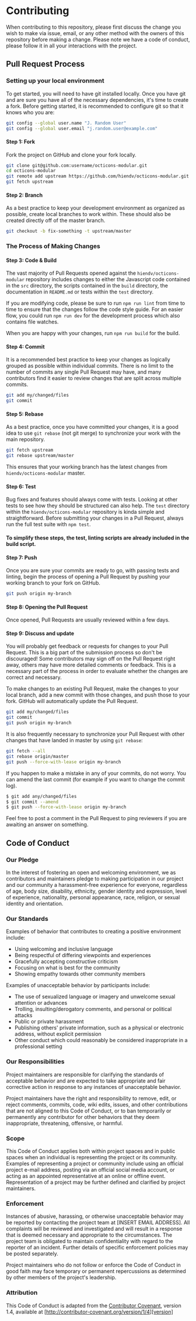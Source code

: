 # Contributing
When contributing to this repository, please first discuss the change you wish to make via issue, email, or any other method with the owners of this repository before making a change.
Please note we have a code of conduct, please follow it in all your interactions with the project.

## Pull Request Process
### Setting up your local environment
To get started, you will need to have git installed locally. Once you have git and are sure you have all of the necessary dependencies, it's time to create a fork.
Before getting started, it is recommended to configure git so that it knows who you are:
```bash
git config --global user.name "J. Random User"
git config --global user.email "j.random.user@example.com"
```

#### Step 1: Fork
Fork the project on GitHub and clone your fork locally.
```bash
git clone git@github.com:username/octicons-modular.git
cd octicons-modular
git remote add upstream https://github.com/hiendv/octicons-modular.git
git fetch upstream
```

#### Step 2: Branch
As a best practice to keep your development environment as organized as possible, create local branches to work within. These should also be created directly off of the master branch.
```bash
git checkout -b fix-something -t upstream/master
```

### The Process of Making Changes
#### Step 3: Code & Build
The vast majority of Pull Requests opened against the `hiendv/octicons-modular` repository includes changes to either the Javascript code contained in the `src` directory, the scripts contained in the `build` directory, the documentation in `README.md` or tests within the `test` directory.

If you are modifying code, please be sure to run `npm run lint` from time to time to ensure that the changes follow the code style guide. For an easier flow, you could run `npm run dev` for the development process which also contains file watches.

When you are happy with your changes, run `npm run build` for the build.

#### Step 4: Commit
It is a recommended best practice to keep your changes as logically grouped as possible within individual commits. There is no limit to the number of commits any single Pull Request may have, and many contributors find it easier to review changes that are split across multiple commits.
```bash
git add my/changed/files
git commit
```

#### Step 5: Rebase
As a best practice, once you have committed your changes, it is a good idea to use `git rebase` (not git merge) to synchronize your work with the main repository.
```bash
git fetch upstream
git rebase upstream/master
```
This ensures that your working branch has the latest changes from `hiendv/octicons-modular` master.

#### Step 6: Test
Bug fixes and features should always come with tests. Looking at other tests to see how they should be structured can also help. The `test` directory within the `hiendv/octicons-modular` repository is kinda simple and straightforward. Before submitting your changes in a Pull Request, always run the full test suite with `npm test`.

#### To simplify these steps, the test, linting scripts are already included in the build script.

#### Step 7: Push
Once you are sure your commits are ready to go, with passing tests and linting, begin the process of opening a Pull Request by pushing your working branch to your fork on GitHub.
```bash
git push origin my-branch
```

#### Step 8: Opening the Pull Request
Once opened, Pull Requests are usually reviewed within a few days.

#### Step 9: Discuss and update
You will probably get feedback or requests for changes to your Pull Request. This is a big part of the submission process so don't be discouraged! Some contributors may sign off on the Pull Request right away, others may have more detailed comments or feedback. This is a necessary part of the process in order to evaluate whether the changes are correct and necessary.

To make changes to an existing Pull Request, make the changes to your local branch, add a new commit with those changes, and push those to your fork. GitHub will automatically update the Pull Request.
```bash
git add my/changed/files
git commit
git push origin my-branch
```

It is also frequently necessary to synchronize your Pull Request with other changes that have landed in master by using `git rebase`:
```bash
git fetch --all
git rebase origin/master
git push --force-with-lease origin my-branch
```

If you happen to make a mistake in any of your commits, do not worry. You can amend the last commit (for example if you want to change the commit log).
```bash
$ git add any/changed/files
$ git commit --amend
$ git push --force-with-lease origin my-branch
```
Feel free to post a comment in the Pull Request to ping reviewers if you are awaiting an answer on something.

## Code of Conduct
### Our Pledge
In the interest of fostering an open and welcoming environment, we as
contributors and maintainers pledge to making participation in our project and
our community a harassment-free experience for everyone, regardless of age, body
size, disability, ethnicity, gender identity and expression, level of experience,
nationality, personal appearance, race, religion, or sexual identity and
orientation.

### Our Standards
Examples of behavior that contributes to creating a positive environment
include:

* Using welcoming and inclusive language
* Being respectful of differing viewpoints and experiences
* Gracefully accepting constructive criticism
* Focusing on what is best for the community
* Showing empathy towards other community members

Examples of unacceptable behavior by participants include:

* The use of sexualized language or imagery and unwelcome sexual attention or
advances
* Trolling, insulting/derogatory comments, and personal or political attacks
* Public or private harassment
* Publishing others' private information, such as a physical or electronic
  address, without explicit permission
* Other conduct which could reasonably be considered inappropriate in a
  professional setting

### Our Responsibilities
Project maintainers are responsible for clarifying the standards of acceptable
behavior and are expected to take appropriate and fair corrective action in
response to any instances of unacceptable behavior.

Project maintainers have the right and responsibility to remove, edit, or
reject comments, commits, code, wiki edits, issues, and other contributions
that are not aligned to this Code of Conduct, or to ban temporarily or
permanently any contributor for other behaviors that they deem inappropriate,
threatening, offensive, or harmful.

### Scope
This Code of Conduct applies both within project spaces and in public spaces
when an individual is representing the project or its community. Examples of
representing a project or community include using an official project e-mail
address, posting via an official social media account, or acting as an appointed
representative at an online or offline event. Representation of a project may be
further defined and clarified by project maintainers.

### Enforcement
Instances of abusive, harassing, or otherwise unacceptable behavior may be
reported by contacting the project team at [INSERT EMAIL ADDRESS]. All
complaints will be reviewed and investigated and will result in a response that
is deemed necessary and appropriate to the circumstances. The project team is
obligated to maintain confidentiality with regard to the reporter of an incident.
Further details of specific enforcement policies may be posted separately.

Project maintainers who do not follow or enforce the Code of Conduct in good
faith may face temporary or permanent repercussions as determined by other
members of the project's leadership.

### Attribution
This Code of Conduct is adapted from the [Contributor Covenant][homepage], version 1.4,
available at [http://contributor-covenant.org/version/1/4][version]

[homepage]: http://contributor-covenant.org
[version]: http://contributor-covenant.org/version/1/4/
